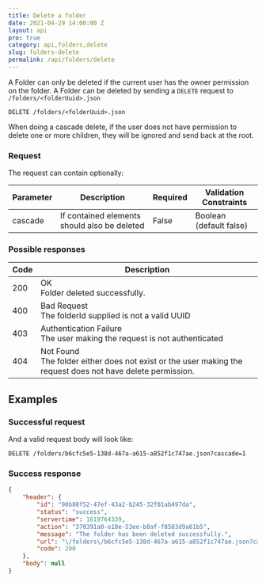 ```yaml
---
title: Delete a folder
date: 2021-04-29 14:00:00 Z
layout: api
pro: true
category: api,folders,delete
slug: folders-delete
permalink: /api/folders/delete
---
```


A Folder can only be deleted if the current user has the owner permission on the folder.
A Folder can be deleted by sending a `DELETE` request to `/folders/<folderUuid>.json`

```
DELETE /folders/<folderUuid>.json
```

When doing a cascade delete, if the user does not have permission to delete one or more children, they
will be ignored and send back at the root.

### Request 

The request can contain optionally:

<table class="table-parameters">
<thead>
    <tr>
        <th>Parameter</th>
        <th>Description</th>
        <th>Required</th>
        <th>Validation Constraints</th>
    </tr>
</thead>
<tbody>
    <tr>
        <td>cascade</td>
        <td>If contained elements should also be deleted</td>
        <td>False</td>
        <td>Boolean (default false)</td>
    </tr>
</tbody>
</table>

### Possible responses

<table class="table-parameters">
<thead>
  <tr>
   <th>Code</th>
   <th>Description</th>
  </tr>
</thead>
<tbody>
  <tr>
   <td>200</td>
   <td>OK<br/>Folder deleted successfully.</td>
  </tr>
  <tr>
   <td>400</td>
   <td>Bad Request<br/>The folderId supplied is not a valid UUID</td>
  </tr>
  <tr>
   <td>403</td>
   <td>Authentication Failure<br/>The user making the request is not authenticated</td>
  </tr>
  <tr>
   <td>404</td>
   <td>Not Found<br/>The folder either does not exist or the user making the request does not have delete permission.</td>
  </tr>
</tbody>
</table>

## Examples
### Successful request
And a valid request body will look like:

```
DELETE /folders/b6cfc5e5-138d-467a-a615-a852f1c747ae.json?cascade=1
```

### Success  response
```json
{
    "header": {
        "id": "90b88f52-47ef-43a2-b245-32f01ab497da",
        "status": "success",
        "servertime": 1619764339,
        "action": "370391a0-e18e-53ee-b8af-f8583d9a61b5",
        "message": "The folder has been deleted successfully.",
        "url": "\/folders\/b6cfc5e5-138d-467a-a615-a852f1c747ae.json?cascade=1",
        "code": 200
    },
    "body": null
}
```
